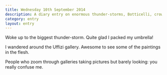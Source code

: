 ```yaml
---
title: Wednesday 10th September 2014
description: A diary entry on enormous thunder-storms, Botticelli, crowded galleries, and photo-happy tourists
category: entry
layout: entry
---
```


Woke up to the biggest thunder-storm. Quite glad I packed my umbrella!

I wandered around the Uffizi gallery. Awesome to see some of the paintings in the flesh.

People who zoom through galleries taking pictures but barely looking: you really confuse me.
